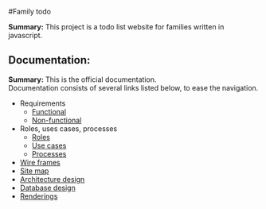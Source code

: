 #Family todo

**Summary:** This project is a todo list website for families written in javascript.  

## Documentation:  
  **Summary:** This is the official documentation.   
   Documentation consists of several links listed below, to ease the navigation.
  * Requirements
    * [Functional](functional_requirements.md)
    * [Non-functional](non_functional_requirements.md)
  * Roles, uses cases, processes
    * [Roles](blank)
    * [Use cases](blank)
    * [Processes](blank)
  * [Wire frames](blank)
  * [Site map](sitemap.md)
  * [Architecture design](blank)
  * [Database design](database_design.md)
  * [Renderings](blank)
